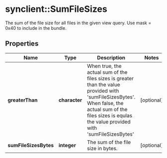# synclient::SumFileSizes

The sum of the file size for all files in the given view query. Use mask = 0x40 to include in the bundle. 
## Properties
Name | Type | Description | Notes
------------ | ------------- | ------------- | -------------
**greaterThan** | **character** | When true, the actual sum of the files sizes is greater than the value provided with &#39;sumFileSizesBytes&#39;. When false, the actual sum of the files sizes is equlas the value provided with &#39;sumFileSizesBytes&#39;  | [optional] 
**sumFileSizesBytes** | **integer** | The sum of the file size in bytes. | [optional] 


